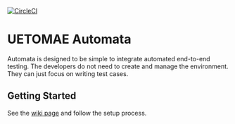 [![CircleCI](https://circleci.com/gh/uetomae/automata/tree/master.svg?style=svg)](https://circleci.com/gh/uetomae/automata/tree/master)

# UETOMAE Automata

Automata is designed to be simple to integrate automated end-to-end testing. The developers do not need to create and manage the environment. They can just focus on writing test cases.

## Getting Started

See the [wiki page](https://github.com/uetomae/automata/wiki) and follow the setup process.

